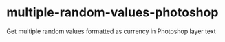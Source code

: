 # multiple-random-values-photoshop
Get multiple random values formatted as currency in Photoshop layer text
